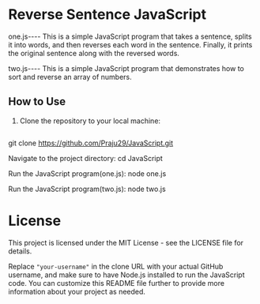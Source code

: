 # Reverse Sentence JavaScript

one.js----
This is a simple JavaScript program that takes a sentence, splits it into words, and then reverses each word in the sentence. Finally, it prints the original sentence along with the reversed words.

two.js----
This is a simple JavaScript program that demonstrates how to sort and reverse an array of numbers.


## How to Use

1. Clone the repository to your local machine:
   ```bash
 git clone https://github.com/Praju29/JavaScript.git

Navigate to the project directory:
cd JavaScript

Run the JavaScript program(one.js):
node one.js

Run the JavaScript program(two.js):
node two.js

# License
This project is licensed under the MIT License - see the LICENSE file for details.

Replace `"your-username"` in the clone URL with your actual GitHub username, and make sure to have Node.js installed to run the JavaScript code. You can customize this README file further to provide more information about your project as needed.


   
